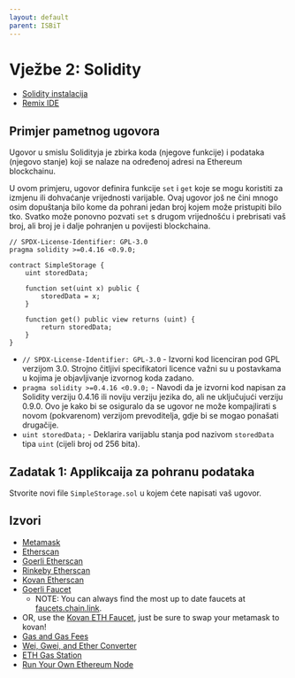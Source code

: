 ```yaml
---
layout: default
parent: ISBiT
---
```


# Vježbe 2:  Solidity 

- [Solidity instalacija](https://docs.soliditylang.org/en/latest/installing-solidity.html)
- [Remix IDE](https://remix-project.org/)


## Primjer pametnog ugovora

Ugovor u smislu Solidityja je zbirka koda (njegove funkcije) i podataka (njegovo stanje) koji se nalaze na određenoj adresi na Ethereum blockchainu.

U ovom primjeru, ugovor definira funkcije `set` i `get` koje se mogu koristiti za izmjenu ili dohvaćanje vrijednosti varijable. Ovaj ugovor još ne čini mnogo osim dopuštanja bilo kome da pohrani jedan broj kojem može pristupiti bilo tko. Svatko može ponovno pozvati `set` s drugom vrijednošću i prebrisati vaš broj, ali broj je i dalje pohranjen u povijesti blockchaina. 

```solidity
// SPDX-License-Identifier: GPL-3.0
pragma solidity >=0.4.16 <0.9.0;

contract SimpleStorage {
    uint storedData;

    function set(uint x) public {
        storedData = x;
    }

    function get() public view returns (uint) {
        return storedData;
    }
}
```

- `// SPDX-License-Identifier: GPL-3.0` - Izvorni kod licenciran pod GPL verzijom 3.0. Strojno čitljivi specifikatori licence važni su u postavkama u kojima je objavljivanje izvornog koda zadano.
- `pragma solidity >=0.4.16 <0.9.0;` - Navodi da je izvorni kod napisan za Solidity verziju 0.4.16 ili noviju verziju jezika do, ali ne uključujući verziju 0.9.0. Ovo je kako bi se osiguralo da se ugovor ne može kompajlirati s novom (pokvarenom) verzijom prevoditelja, gdje bi se mogao ponašati drugačije.
- `uint storedData;` - Deklarira varijablu stanja pod nazivom `storedData` tipa `uint` (cijeli broj od 256 bita). 

## Zadatak 1: Applikcaija za pohranu podataka

Stvorite novi file `SimpleStorage.sol` u kojem ćete napisati vaš ugovor.



## Izvori
- [Metamask](https://metamask.io/)
- [Etherscan](https://etherscan.io/)
- [Goerli Etherscan](https://goerli.etherscan.io/)
- [Rinkeby Etherscan](https://rinkeby.etherscan.io/)
- [Kovan Etherscan](https://kovan.etherscan.io/)
- [Goerli Faucet](https://faucets.chain.link/goerli)
  - NOTE: You can always find the most up to date faucets at [faucets.chain.link](https://faucets.chain.link/).
- OR, use the [Kovan ETH Faucet](https://faucets.chain.link/), just be sure to swap your metamask to kovan!
- [Gas and Gas Fees](https://ethereum.org/en/developers/docs/gas/)
- [Wei, Gwei, and Ether Converter](https://eth-converter.com/)
- [ETH Gas Station](https://ethgasstation.info/)
- [Run Your Own Ethereum Node](https://geth.ethereum.org/docs/getting-started)

